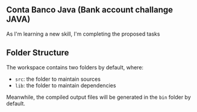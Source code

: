 ## Conta Banco Java (Bank account challange JAVA)

As I'm learning a new skill, I'm completing the proposed tasks

## Folder Structure

The workspace contains two folders by default, where:

- `src`: the folder to maintain sources
- `lib`: the folder to maintain dependencies

Meanwhile, the compiled output files will be generated in the `bin` folder by default.

